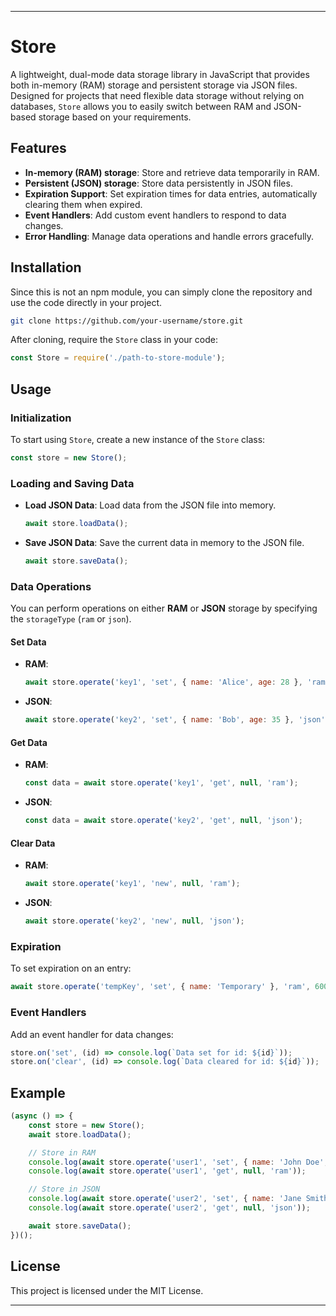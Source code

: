 

---

# Store

A lightweight, dual-mode data storage library in JavaScript that provides both in-memory (RAM) storage and persistent storage via JSON files. Designed for projects that need flexible data storage without relying on databases, `Store` allows you to easily switch between RAM and JSON-based storage based on your requirements.

## Features

- **In-memory (RAM) storage**: Store and retrieve data temporarily in RAM.
- **Persistent (JSON) storage**: Store data persistently in JSON files.
- **Expiration Support**: Set expiration times for data entries, automatically clearing them when expired.
- **Event Handlers**: Add custom event handlers to respond to data changes.
- **Error Handling**: Manage data operations and handle errors gracefully.

## Installation

Since this is not an npm module, you can simply clone the repository and use the code directly in your project.

```bash
git clone https://github.com/your-username/store.git
```

After cloning, require the `Store` class in your code:

```javascript
const Store = require('./path-to-store-module');
```

## Usage

### Initialization

To start using `Store`, create a new instance of the `Store` class:

```javascript
const store = new Store();
```

### Loading and Saving Data

- **Load JSON Data**: Load data from the JSON file into memory.
  ```javascript
  await store.loadData();
  ```

- **Save JSON Data**: Save the current data in memory to the JSON file.
  ```javascript
  await store.saveData();
  ```

### Data Operations

You can perform operations on either **RAM** or **JSON** storage by specifying the `storageType` (`ram` or `json`).

#### Set Data
- **RAM**:
  ```javascript
  await store.operate('key1', 'set', { name: 'Alice', age: 28 }, 'ram');
  ```
- **JSON**:
  ```javascript
  await store.operate('key2', 'set', { name: 'Bob', age: 35 }, 'json');
  ```

#### Get Data
- **RAM**:
  ```javascript
  const data = await store.operate('key1', 'get', null, 'ram');
  ```
- **JSON**:
  ```javascript
  const data = await store.operate('key2', 'get', null, 'json');
  ```

#### Clear Data
- **RAM**:
  ```javascript
  await store.operate('key1', 'new', null, 'ram');
  ```
- **JSON**:
  ```javascript
  await store.operate('key2', 'new', null, 'json');
  ```

### Expiration

To set expiration on an entry:
```javascript
await store.operate('tempKey', 'set', { name: 'Temporary' }, 'ram', 60000); // Expires in 60 seconds
```

### Event Handlers

Add an event handler for data changes:
```javascript
store.on('set', (id) => console.log(`Data set for id: ${id}`));
store.on('clear', (id) => console.log(`Data cleared for id: ${id}`));
```

## Example

```javascript
(async () => {
    const store = new Store();
    await store.loadData();

    // Store in RAM
    console.log(await store.operate('user1', 'set', { name: 'John Doe', age: 30 }, 'ram'));
    console.log(await store.operate('user1', 'get', null, 'ram'));

    // Store in JSON
    console.log(await store.operate('user2', 'set', { name: 'Jane Smith', age: 25 }, 'json'));
    console.log(await store.operate('user2', 'get', null, 'json'));

    await store.saveData();
})();
```

## License

This project is licensed under the MIT License.

---
